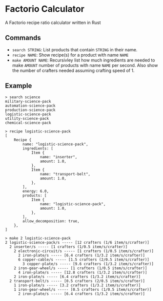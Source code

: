 # Factorio Calculator
A Factorio recipe ratio calculator written in Rust

## Commands
* `search STRING`: List products that contain `STRING` in their name.
* `recipe NAME`: Show recipe(s) for a product with name `NAME`
* `make AMOUNT NAME`: Recursivley list how much ingredients are needed to make `AMOUNT` number of products with name `NAME` per second.
  Also show the number of crafters needed assuming crafting speed of 1.

## Example
```
> search science
military-science-pack
automation-science-pack
production-science-pack
logistic-science-pack
utility-science-pack
chemical-science-pack
```
```
> recipe logistic-science-pack
[
    Recipe {
        name: "logistic-science-pack",
        ingredients: [
            Item {
                name: "inserter",
                amount: 1.0,
            },
            Item {
                name: "transport-belt",
                amount: 1.0,
            },
        ],
        energy: 6.0,
        products: [
            Item {
                name: "logistic-science-pack",
                amount: 1.0,
            },
        ],
        allow_decomposition: true,
    },
]
```
```
> make 2 logistic-science-pack
2 logistic-science-pack/s ----- [12 crafters (1/6 item/s/crafter)]
  2 inserter/s ----- [1 crafters (1/0.5 item/s/crafter)]
    2 electronic-circuit/s ----- [1 crafters (1/0.5 item/s/crafter)]
      2 iron-plate/s ----- [6.4 crafters (1/3.2 item/s/crafter)]
      6 copper-cable/s ----- [1.5 crafters (2/0.5 item/s/crafter)]
        3 copper-plate/s ----- [9.6 crafters (1/3.2 item/s/crafter)]
    2 iron-gear-wheel/s ----- [1 crafters (1/0.5 item/s/crafter)]
      4 iron-plate/s ----- [12.8 crafters (1/3.2 item/s/crafter)]
    2 iron-plate/s ----- [6.4 crafters (1/3.2 item/s/crafter)]
  2 transport-belt/s ----- [0.5 crafters (2/0.5 item/s/crafter)]
    1 iron-plate/s ----- [3.2 crafters (1/3.2 item/s/crafter)]
    1 iron-gear-wheel/s ----- [0.5 crafters (1/0.5 item/s/crafter)]
      2 iron-plate/s ----- [6.4 crafters (1/3.2 item/s/crafter)]
```
